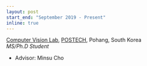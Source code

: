 ```yaml
---
layout: post
start_end: "September 2019 - Present"
inline: true
---
```


[Computer Vision Lab](http://cvlab.postech.ac.kr/lab/), [POSTECH](https://postech.ac.kr/), Pohang, South Korea \
*MS/Ph.D Student*
- Advisor: Minsu Cho
